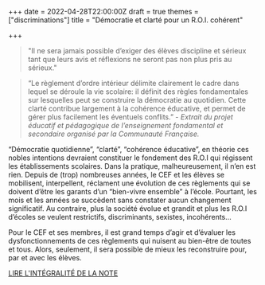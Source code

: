 +++
date = 2022-04-28T22:00:00Z
draft = true
themes = ["discriminations"]
title = "Démocratie et clarté pour un R.O.I. cohérent"

+++
> "Il ne sera jamais possible d’exiger des élèves discipline et sérieux tant que leurs avis et réflexions ne seront pas non plus pris au sérieux."

> 
>
> “Le règlement d’ordre intérieur délimite clairement le cadre dans lequel se déroule la vie scolaire: il définit des règles fondamentales sur lesquelles peut se construire la démocratie au quotidien. Cette clarté contribue largement à la cohérence éducative, et permet de gérer plus facilement les éventuels conflits.” - _Extrait du projet éducatif et pédagogique de l’enseignement fondamental et secondaire organisé par la Communauté Française._

“Démocratie quotidienne”, “clarté”, “cohérence éducative”, en théorie ces nobles intentions devraient constituer le fondement des R.O.I qui régissent les établissements scolaires. Dans la pratique, malheureusement, il n’en est rien. Depuis de (trop) nombreuses années, le CEF et les élèves se mobilisent, interpellent, réclament une évolution de ces règlements qui se doivent d’être les garants d’un “bien-vivre ensemble” à l’école. Pourtant, les mois et les années se succèdent sans constater aucun changement significatif. Au contraire, plus la société évolue et grandit et plus les R.O.I d’écoles se veulent restrictifs, discriminants, sexistes, incohérents…

Pour le CEF et ses membres, il est grand temps d’agir et d’évaluer les dysfonctionnements de ces règlements qui nuisent au bien-être de toutes et tous. Alors, seulement, il sera possible de mieux les reconstruire pour, par et avec les élèves.

[LIRE L'INTÉGRALITÉ DE LA NOTE](https://res.cloudinary.com/cefasbl/image/upload/v1651225769/CEF_NOTE_ROI_MAI22_nisvxv.pdf)